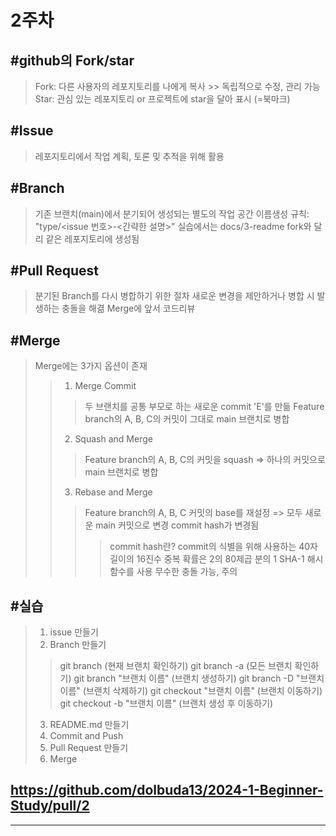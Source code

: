2주차
==============================
#github의 Fork/star
----------------------
>Fork: 다른 사용자의 레포지토리를 나에게 복사 >> 독립적으로 수정, 관리 가능
>Star: 관심 있는 레포지토리 or 프로젝트에 star을 달아 표시 (=북마크)

#Issue
--------------
>레포지토리에서 작업 계획, 토론 및 추적을 위해 활용

#Branch
--------------
>기존 브랜치(main)에서 분기되어 생성되는 별도의 작업 공간
>이름생성 규칙: "type/<issue 번호>-<간략한 설명>"
>실습에서는 docs/3-readme
>fork와 달리 같은 레포지토리에 생성됨

#Pull Request
--------------
>분기된 Branch를 다시 병합하기 위한 절차
>새로운 변경을 제안하거나 병합 시 발생하는 충돌을 해겲
>Merge에 앞서 코드리뷰

#Merge
---------------
>Merge에는 3가지 옵션이 존재
>>1. Merge Commit
>>>두 브랜치를 공통 부모로 하는 새로운 commit 'E'를 만듦
>>>Feature branch의 A, B, C의 커밋이 그대로 main 브랜치로 병합
>>2. Squash and Merge
>>>Feature branch의 A, B, C의 커밋을 squash => 하나의 커밋으로 main 브랜치로 병합
>>3. Rebase and Merge
>>>Feature branch의 A, B, C 커밋의 base를 재설정 => 모두 새로운 main 커밋으로 변경
>>>commit hash가 변경됨
>>>>commit hash란?
>>>>commit의 식별을 위해 사용하는 40자 길이의 16진수
>>>>중복 확률은 2의 80제곱 분의 1
>>>>SHA-1 해시 함수를 사용
>>>무수한 충돌 가능, 주의

#실습
--------------
>1. issue 만들기
>2. Branch 만들기
>> git branch (현재 브랜치 확인하기)
>> git branch -a (모든 브랜치 확인하기)
>> git branch "브랜치 이름" (브랜치 생성하기)
>> git branch -D "브랜치 이름" (브랜치 삭제하기)
>> git checkout "브랜치 이름" (브랜치 이동하기)
>> git checkout -b "브랜치 이름" (브랜치 생성 후 이동하기)
>3. README.md 만들기
>4. Commit and Push
>5. Pull Request 만들기
>6. Merge

<https://github.com/dolbuda13/2024-1-Beginner-Study/pull/2>
---------

--------
